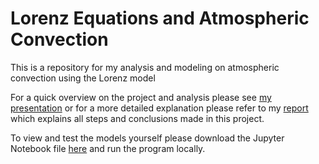 # Lorenz Equations and Atmospheric Convection
This is a repository for my analysis and modeling on atmospheric convection using the Lorenz model

For a quick overview on the project and analysis please see [my presentation](https://github.com/tislam35/Atmospheric-Convection/blob/main/Atmospheric%20Convection%20Presentation.pdf) or for a more detailed explanation please refer to my [report](https://github.com/tislam35/Atmospheric-Convection/blob/main/Atmospheric%20Convection%20Report.pdf) which explains all steps and conclusions made in this project.

To view and test the models yourself please download the Jupyter Notebook file [here](www.google.com) and run the program locally.
